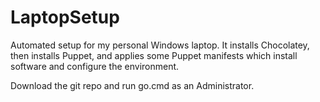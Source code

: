 # LaptopSetup
Automated setup for my personal Windows laptop. It installs Chocolatey, then installs Puppet, and applies some Puppet manifests which install software and configure the environment.

Download the git repo and run go.cmd as an Administrator.
